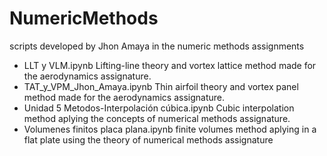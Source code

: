 # NumericMethods
scripts developed by Jhon Amaya in the numeric methods assignments

- LLT y VLM.ipynb
  Lifting-line theory and vortex lattice method made for the aerodynamics assignature.
- TAT_y_VPM_Jhon_Amaya.ipynb
  Thin airfoil theory and vortex panel method made for the aerodynamics assignature.
- Unidad 5 Metodos-Interpolación cúbica.ipynb
  Cubic interpolation method aplying the concepts of numerical methods assignature.
- Volumenes finitos placa plana.ipynb
  finite volumes method aplying in a flat plate using the theory of numerical methods assignature
  
